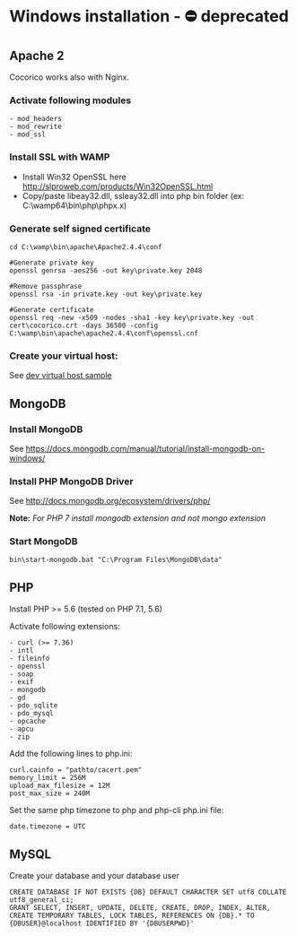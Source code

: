 # Windows installation - ⛔️ deprecated

## Apache 2

Cocorico works also with Nginx.

### Activate following modules

    - mod_headers
    - mod_rewrite
    - mod_ssl 
    
### Install SSL with WAMP

* Install Win32 OpenSSL here http://slproweb.com/products/Win32OpenSSL.html
* Copy/paste libeay32.dll, ssleay32.dll into php bin folder (ex: C:\wamp64\bin\php\phpx.x)

### Generate self signed certificate

    cd C:\wamp\bin\apache\Apache2.4.4\conf

    #Generate private key
    openssl genrsa -aes256 -out key\private.key 2048

    #Remove passphrase
    openssl rsa -in private.key -out key\private.key

    #Generate certificate
    openssl req -new -x509 -nodes -sha1 -key key\private.key -out cert\cocorico.crt -days 36500 -config C:\wamp\bin\apache\apache2.4.4\conf\openssl.cnf
            
### Create your virtual host: 

See [dev virtual host sample](virtual-hosts.md)

## MongoDB

### Install MongoDB

See https://docs.mongodb.com/manual/tutorial/install-mongodb-on-windows/

### Install PHP MongoDB Driver

See http://docs.mongodb.org/ecosystem/drivers/php/
    
**Note:** *For PHP 7 install mongodb extension and not mongo extension*

### Start MongoDB

    bin\start-mongodb.bat "C:\Program Files\MongoDB\data"
            
## PHP
    
Install PHP >= 5.6 (tested on PHP 7.1, 5.6) 

Activate following extensions:

    - curl (>= 7.36)
    - intl
    - fileinfo
    - openssl
    - soap
    - exif
    - mongodb
    - gd
    - pdo_sqlite
    - pdo_mysql
    - opcache
    - apcu
    - zip
    
Add the following lines to php.ini:

    curl.cainfo = "pathto/cacert.pem"
    memory_limit = 256M
    upload_max_filesize = 12M 
    post_max_size = 240M

Set the same php timezone to php and php-cli php.ini file:

    date.timezone = UTC  
        
        
## MySQL 

Create your database and your database user

    CREATE DATABASE IF NOT EXISTS {DB} DEFAULT CHARACTER SET utf8 COLLATE utf8_general_ci;
    GRANT SELECT, INSERT, UPDATE, DELETE, CREATE, DROP, INDEX, ALTER, CREATE TEMPORARY TABLES, LOCK TABLES, REFERENCES ON {DB}.* TO {DBUSER}@localhost IDENTIFIED BY '{DBUSERPWD}'
